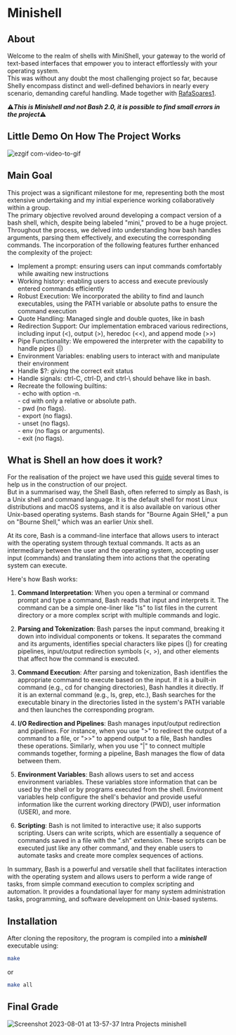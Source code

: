 # Minishell

## About

Welcome to the realm of shells with MiniShell, your gateway to the world of text-based interfaces that empower you to interact effortlessly with your operating system.<br />
This was without any doubt the most challenging project so far, because Shelly encompass distinct and well-defined behaviors in nearly every scenario, demanding careful handling.
Made together with [RafaSoares1](https://github.com/RafaSoares1).

⚠️***This is Minishell and not Bash 2.0, it is possible to find small errors in the project***⚠️

## Little Demo On How The Project Works

![ezgif com-video-to-gif](https://github.com/RafaSoares1/42Cursus_3_minishell/assets/103336451/28a81b0a-5da0-4c5a-b92f-7b5bf87cea95)

## Main Goal

This project was a significant milestone for me, representing both the most extensive undertaking and my initial experience working collaboratively within a group.<br />
The primary objective revolved around developing a compact version of a bash shell, which, despite being labeled "mini," proved to be a huge project.<br />
Throughout the process, we delved into understanding how bash handles arguments, parsing them effectively, and executing the corresponding commands. The incorporation of the following features further enhanced the complexity of the project:

* Implement a prompt: ensuring users can input commands comfortably while awaiting new instructions
* Working history: enabling users to access and execute previously entered commands efficiently
* Robust Execution: We incorporated the ability to find and launch executables, using the PATH variable or absolute paths to ensure the command execution
* Quote Handling: Managed single and double quotes, like in bash
* Redirection Support: Our implementation embraced various redirections, including input (<), output (>), heredoc (<<), and append mode (>>)
* Pipe Functionality: We empowered the interpreter with the capability to handle pipes (|)
* Environment Variables: enabling users to interact with and manipulate their environment
* Handle $?: giving the correct exit status
* Handle signals: ctrl-C, ctrl-D, and ctrl-\ should behave like in bash.
* Recreate the following builtins:<br />
        - echo with option -n.<br />
        - cd with only a relative or absolute path.<br />
        - pwd (no flags).<br />
        - export (no flags).<br />
        - unset (no flags).<br />
        - env (no flags or arguments).<br />
        - exit (no flags).<br />

## What is Shell an how does it work?

For the realisation of the project we have used this [guide](https://www.cs.purdue.edu/homes/grr/SystemsProgrammingBook/Book/Chapter5-WritingYourOwnShell.pdf) several times to help us in the construction of our project.<br />
But in a summarised way, the Shell Bash, often referred to simply as Bash, is a Unix shell and command language. It is the default shell for most Linux distributions and macOS systems, and it is also available on various other Unix-based operating systems. Bash stands for "Bourne Again SHell," a pun on "Bourne Shell," which was an earlier Unix shell.<br />

At its core, Bash is a command-line interface that allows users to interact with the operating system through textual commands. It acts as an intermediary between the user and the operating system, accepting user input (commands) and translating them into actions that the operating system can execute.

Here's how Bash works:

1. **Command Interpretation**: When you open a terminal or command prompt and type a command, Bash reads that input and interprets it. The command can be a simple one-liner like "ls" to list files in the current directory or a more complex script with multiple commands and logic.

2. **Parsing and Tokenization**: Bash parses the input command, breaking it down into individual components or tokens. It separates the command and its arguments, identifies special characters like pipes (|) for creating pipelines, input/output redirection symbols (<, >), and other elements that affect how the command is executed.

3. **Command Execution**: After parsing and tokenization, Bash identifies the appropriate command to execute based on the input. If it is a built-in command (e.g., cd for changing directories), Bash handles it directly. If it is an external command (e.g., ls, grep, etc.), Bash searches for the executable binary in the directories listed in the system's PATH variable and then launches the corresponding program.

4. **I/O Redirection and Pipelines**: Bash manages input/output redirection and pipelines. For instance, when you use ">" to redirect the output of a command to a file, or ">>" to append output to a file, Bash handles these operations. Similarly, when you use "|" to connect multiple commands together, forming a pipeline, Bash manages the flow of data between them.

5. **Environment Variables**: Bash allows users to set and access environment variables. These variables store information that can be used by the shell or by programs executed from the shell. Environment variables help configure the shell's behavior and provide useful information like the current working directory (PWD), user information (USER), and more.

6. **Scripting**: Bash is not limited to interactive use; it also supports scripting. Users can write scripts, which are essentially a sequence of commands saved in a file with the ".sh" extension. These scripts can be executed just like any other command, and they enable users to automate tasks and create more complex sequences of actions.

In summary, Bash is a powerful and versatile shell that facilitates interaction with the operating system and allows users to perform a wide range of tasks, from simple command execution to complex scripting and automation. It provides a foundational layer for many system administration tasks, programming, and software development on Unix-based systems.

## Installation

After cloning the repository, the program is compiled into a ***minishell*** executable using:
```sh
make 
```
or
```sh
make all
```
## Final Grade
![Screenshot 2023-08-01 at 13-57-37 Intra Projects minishell](https://github.com/RafaSoares1/42Cursus_3_minishell/assets/103336451/6c3d244e-fa29-4001-8972-0b5a66a0050b)
